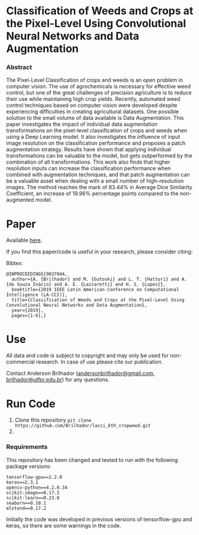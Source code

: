 # Classification of Weeds and Crops at the Pixel-Level Using Convolutional Neural Networks and Data Augmentation

### Abstract

The Pixel-Level Classification of crops and weeds is an open problem in computer vision. The use of agrochemicals is necessary for effective weed control, but one of the great challenges of precision agriculture is to reduce their use while maintaining high crop yields.  Recently, automated weed control techniques based on computer vision were developed despite experiencing difficulties in creating agricultural datasets. One possible solution to the small volume of data available is Data Augmentation. This paper investigates the impact of individual data augmentation transformations on the pixel-level classification of crops and weeds when using a Deep Learning model.  It also investigates the influence of input image resolution on the classification performance and proposes a patch augmentation strategy. Results have shown that applying individual transformations can be valuable to the model, but gets outperformed by the combination of all transformations. This work also finds that higher resolution inputs can increase the classification performance when combined with augmentation techniques, and that patch augmentation can be a valuable asset when dealing with a small number of high-resolution images. The method reaches the mark of 83.44\% in Average Dice Similarity Coefficient, an increase of 19.96\% percentage points compared to the non-augmented model.

# Paper

Available [here](https://ieeexplore.ieee.org/abstract/document/9037044).

If you find this paper/code is useful in your research, please consider citing:

Bibtex:
```
@INPROCEEDINGS{9037044,
  author={A. {Brilhador} and M. {Gutoski} and L. T. {Hattori} and A. {de Souza Inácio} and A. E. {Lazzaretti} and H. S. {Lopes}},
  booktitle={2019 IEEE Latin American Conference on Computational Intelligence (LA-CCI)}, 
  title={Classification of Weeds and Crops at the Pixel-Level Using Convolutional Neural Networks and Data Augmentation}, 
  year={2019},
  pages={1-6},}
```

# Use

All data and code is subject to copyright and may only be used for non-commercial research. In case of use please cite our publication.

Contact Anderson Brilhador (andersonbrilhador@gmail.com, brilhador@utfpr.edu.br) for any questions.

# Run Code

1. Clone this repository
``` git clone https://github.com/Brilhador/lacci_6th_cropweed.git ```
2. 

### Requirements

This repository has been changed and tested to run with the following package versions:

```
tensorflow-gpu==2.2.0
keras==2.3.1
opencv-python==4.2.0.34
scikit-image==0.17.2
scikit-learn==0.23.0
seaborn==0.10.1
mlxtend==0.17.2
```

Initially the code was developed in previous versions of tensorflow-gpu and keras, so there are some warnings in the code.



